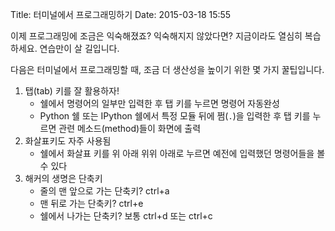 Title: 터미널에서 프로그래밍하기
Date: 2015-03-18 15:55

이제 프로그래밍에 조금은 익숙해졌죠?
익숙해지지 않았다면? 지금이라도 열심히 복습하세요. 연습만이 살 길입니다.

다음은 터미널에서 프로그래밍할 때, 조금 더 생산성을 높이기 위한 몇 가지 꿀팁입니다.

1. 탭(tab) 키를 잘 활용하자!
    - 쉘에서 명령어의 일부만 입력한 후 탭 키를 누르면 명령어 자동완성
    - Python 쉘 또는 IPython 쉘에서 특정 모듈 뒤에 쩜(`.`)을 입력한 후 탭 키를 누르면 관련 메소드(method)들이 화면에 출력
    <script type="text/javascript" src="https://asciinema.org/a/17805.js" id="asciicast-17805" async></script>
2. 화살표키도 자주 사용됨
    - 쉘에서 화살표 키를 위 아래 위위 아래로 누르면 예전에 입력했던 명령어들을 볼 수 있다
    <script type="text/javascript" src="https://asciinema.org/a/17804.js" id="asciicast-17804" async></script>
3. 해커의 생명은 단축키
    - 줄의 맨 앞으로 가는 단축키? ctrl+a
    - 맨 뒤로 가는 단축키? ctrl+e
    - 쉘에서 나가는 단축키? 보통 ctrl+d 또는 ctrl+c
    <script type="text/javascript" src="https://asciinema.org/a/17807.js" id="asciicast-17807" async></script>
